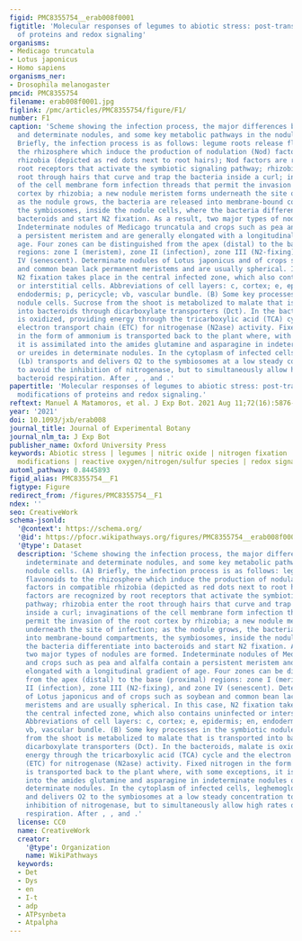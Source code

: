 ```yaml
---
figid: PMC8355754__erab008f0001
figtitle: 'Molecular responses of legumes to abiotic stress: post-translational modifications
  of proteins and redox signaling'
organisms:
- Medicago truncatula
- Lotus japonicus
- Homo sapiens
organisms_ner:
- Drosophila melanogaster
pmcid: PMC8355754
filename: erab008f0001.jpg
figlink: /pmc/articles/PMC8355754/figure/F1/
number: F1
caption: 'Scheme showing the infection process, the major differences between indeterminate
  and determinate nodules, and some key metabolic pathways in the nodule cells. (A)
  Briefly, the infection process is as follows: legume roots release flavonoids to
  the rhizosphere which induce the production of nodulation (Nod) factors in compatible
  rhizobia (depicted as red dots next to root hairs); Nod factors are recognized by
  root receptors that activate the symbiotic signaling pathway; rhizobia enter the
  root through hairs that curve and trap the bacteria inside a curl; invaginations
  of the cell membrane form infection threads that permit the invasion of the root
  cortex by rhizobia; a new nodule meristem forms underneath the site of infection;
  as the nodule grows, the bacteria are released into membrane-bound compartments,
  the symbiosomes, inside the nodule cells, where the bacteria differentiate into
  bacteroids and start N2 fixation. As a result, two major types of nodules are formed.
  Indeterminate nodules of Medicago truncatula and crops such as pea and alfalfa contain
  a persistent meristem and are generally elongated with a longitudinal gradient of
  age. Four zones can be distinguished from the apex (distal) to the base (proximal)
  regions: zone I (meristem), zone II (infection), zone III (N2-fixing), and zone
  IV (senescent). Determinate nodules of Lotus japonicus and of crops such as soybean
  and common bean lack permanent meristems and are usually spherical. In this case,
  N2 fixation takes place in the central infected zone, which also contains uninfected
  or interstitial cells. Abbreviations of cell layers: c, cortex; e, epidermis; en,
  endodermis; p, pericycle; vb, vascular bundle. (B) Some key processes in the symbiotic
  nodule cells. Sucrose from the shoot is metabolized to malate that is transported
  into bacteroids through dicarboxylate transporters (Dct). In the bacteroids, malate
  is oxidized, providing energy through the tricarboxylic acid (TCA) cycle and the
  electron transport chain (ETC) for nitrogenase (N2ase) activity. Fixed nitrogen
  in the form of ammonium is transported back to the plant where, with some exceptions,
  it is assimilated into the amides glutamine and asparagine in indeterminate nodules
  or ureides in determinate nodules. In the cytoplasm of infected cells, leghemoglobin
  (Lb) transports and delivers O2 to the symbiosomes at a low steady concentration
  to avoid the inhibition of nitrogenase, but to simultaneously allow high rates of
  bacteroid respiration. After , , and .'
papertitle: 'Molecular responses of legumes to abiotic stress: post-translational
  modifications of proteins and redox signaling.'
reftext: Manuel A Matamoros, et al. J Exp Bot. 2021 Aug 11;72(16):5876-5892.
year: '2021'
doi: 10.1093/jxb/erab008
journal_title: Journal of Experimental Botany
journal_nlm_ta: J Exp Bot
publisher_name: Oxford University Press
keywords: Abiotic stress | legumes | nitric oxide | nitrogen fixation | post-translational
  modifications | reactive oxygen/nitrogen/sulfur species | redox signaling | symbiosis
automl_pathway: 0.8445893
figid_alias: PMC8355754__F1
figtype: Figure
redirect_from: /figures/PMC8355754__F1
ndex: ''
seo: CreativeWork
schema-jsonld:
  '@context': https://schema.org/
  '@id': https://pfocr.wikipathways.org/figures/PMC8355754__erab008f0001.html
  '@type': Dataset
  description: 'Scheme showing the infection process, the major differences between
    indeterminate and determinate nodules, and some key metabolic pathways in the
    nodule cells. (A) Briefly, the infection process is as follows: legume roots release
    flavonoids to the rhizosphere which induce the production of nodulation (Nod)
    factors in compatible rhizobia (depicted as red dots next to root hairs); Nod
    factors are recognized by root receptors that activate the symbiotic signaling
    pathway; rhizobia enter the root through hairs that curve and trap the bacteria
    inside a curl; invaginations of the cell membrane form infection threads that
    permit the invasion of the root cortex by rhizobia; a new nodule meristem forms
    underneath the site of infection; as the nodule grows, the bacteria are released
    into membrane-bound compartments, the symbiosomes, inside the nodule cells, where
    the bacteria differentiate into bacteroids and start N2 fixation. As a result,
    two major types of nodules are formed. Indeterminate nodules of Medicago truncatula
    and crops such as pea and alfalfa contain a persistent meristem and are generally
    elongated with a longitudinal gradient of age. Four zones can be distinguished
    from the apex (distal) to the base (proximal) regions: zone I (meristem), zone
    II (infection), zone III (N2-fixing), and zone IV (senescent). Determinate nodules
    of Lotus japonicus and of crops such as soybean and common bean lack permanent
    meristems and are usually spherical. In this case, N2 fixation takes place in
    the central infected zone, which also contains uninfected or interstitial cells.
    Abbreviations of cell layers: c, cortex; e, epidermis; en, endodermis; p, pericycle;
    vb, vascular bundle. (B) Some key processes in the symbiotic nodule cells. Sucrose
    from the shoot is metabolized to malate that is transported into bacteroids through
    dicarboxylate transporters (Dct). In the bacteroids, malate is oxidized, providing
    energy through the tricarboxylic acid (TCA) cycle and the electron transport chain
    (ETC) for nitrogenase (N2ase) activity. Fixed nitrogen in the form of ammonium
    is transported back to the plant where, with some exceptions, it is assimilated
    into the amides glutamine and asparagine in indeterminate nodules or ureides in
    determinate nodules. In the cytoplasm of infected cells, leghemoglobin (Lb) transports
    and delivers O2 to the symbiosomes at a low steady concentration to avoid the
    inhibition of nitrogenase, but to simultaneously allow high rates of bacteroid
    respiration. After , , and .'
  license: CC0
  name: CreativeWork
  creator:
    '@type': Organization
    name: WikiPathways
  keywords:
  - Det
  - Dys
  - en
  - I-t
  - adp
  - ATPsynbeta
  - Atpalpha
---
```

